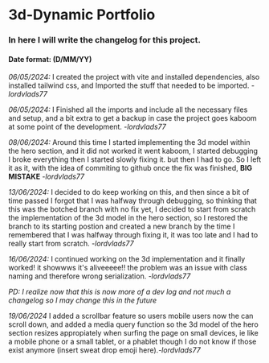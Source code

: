 # 3d-Dynamic Portfolio

### In here I will write the changelog for this project.

#### Date format: (D/MM/YY)

*06/05/2024:* I created the project with vite and installed dependencies, also installed tailwind css, and Imported
the stuff that needed to be imported. *-lordvlads77*

*06/05/2024:* I Finished all the imports and include all the necessary files and setup, and a bit extra to get a backup
in case the project goes kaboom at some point of the development. *-lordvlads77*

*08/06/2024:* Around this time I started implementing the 3d model within the hero section, and it did not worked
it went kaboom, I started debugging I broke everything then I started slowly fixing it.
but then I had to go. So I left it as it, with the idea of commiting to github once the fix was finished,
**BIG MISTAKE** *-lordvlads77*

*13/06/2024:* I decided to do keep working on this, and then since a bit of time passed I forgot that I was halfway
through debugging, so thinking that this was the botched branch with no fix yet, I decided to start from scratch
the implementation of the 3d model in the hero section, so I restored the branch to its starting postion and created
a new branch by the time I remembered that I was halfway through fixing it, it was too late and I had to really start
from scratch. *-lordvlads77*

*16/06/2024:* I continued working on the 3d implementation and it finally worked! it showwws it's aliveeeee!!
the problem was an issue with class naming and therefore wrong serialization. *-lordvlads77*

*PD: I realize now that this is now more
of a dev log and not much a changelog so I may change this in the future*

*19/06/2024* I added a scrollbar feature so users mobile users now the can scroll down, and added a media query
function so the 3d model of the hero section resizes appropiately when surfing the page on small devices, ie like a
mobile phone or a small tablet, or a phablet though I do not know if those exist anymore
(insert sweat drop emoji here).*-lordvlads77*
